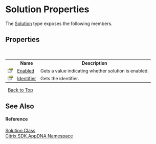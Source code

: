 # Solution Properties
 

The <a href="3fcf7edc-c679-623f-2e62-09ced6b435a3">Solution</a> type exposes the following members.


## Properties
&nbsp;<table><tr><th></th><th>Name</th><th>Description</th></tr><tr><td>![Public property](media/pubproperty.gif "Public property")</td><td><a href="6f85fe92-2def-806f-2107-99d220a2aec0">Enabled</a></td><td>
Gets a value indicating whether solution is enabled.</td></tr><tr><td>![Public property](media/pubproperty.gif "Public property")</td><td><a href="833ade10-add3-9ce8-7fc2-3dc516785a50">Identifier</a></td><td>
Gets the identifier.</td></tr></table>&nbsp;
<a href="#solution-properties">Back to Top</a>

## See Also


#### Reference
<a href="3fcf7edc-c679-623f-2e62-09ced6b435a3">Solution Class</a><br /><a href="fe2d265b-410b-8b11-1eb4-a790e0b062bf">Citrix.SDK.AppDNA Namespace</a><br />